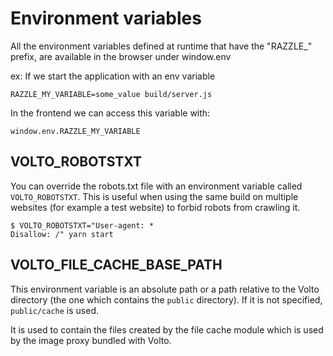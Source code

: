 # Environment variables

All the environment variables defined at runtime that have the "RAZZLE_" prefix, are available in the browser under window.env

ex:
If we start the application with an env variable
```
RAZZLE_MY_VARIABLE=some_value build/server.js
```

In the frontend we can access this variable with:
```
window.env.RAZZLE_MY_VARIABLE
```

## VOLTO_ROBOTSTXT

You can override the robots.txt file with an environment variable called
`VOLTO_ROBOTSTXT`. This is useful when using the same build on multiple
websites (for example a test website) to forbid robots from crawling it.

```
$ VOLTO_ROBOTSTXT="User-agent: *
Disallow: /" yarn start
```

## VOLTO_FILE_CACHE_BASE_PATH

This environment variable is an absolute path or a path relative to the Volto
directory (the one which contains the ``public`` directory). If it is not
specified, ``public/cache`` is used.

It is used to contain the files created by the file cache module which is used
by the image proxy bundled with Volto.
